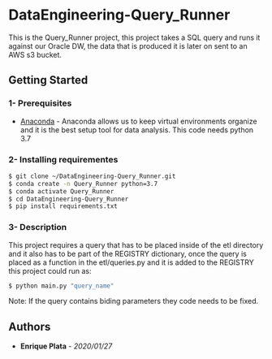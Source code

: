 # DataEngineering-Query_Runner
This is the Query_Runner project, this project takes a SQL query and runs it against our Oracle DW, the data that is produced it is later on sent to an AWS s3 bucket.

## Getting Started

### 1- Prerequisites
* [Anaconda]() - Anaconda allows us to keep virtual environments organize and it is the best setup tool for data analysis. This code needs python 3.7

### 2- Installing requirementes
```sh
$ git clone ~/DataEngineering-Query_Runner.git
$ conda create -n Query_Runner python=3.7
$ conda activate Query_Runner
$ cd DataEngineering-Query_Runner
$ pip install requirements.txt
```
### 3- Description
This project requires a query that has to be placed inside of the etl directory and it also has to be part of the REGISTRY dictionary, once the query is placed as a function in the etl/queries.py and it is added to the REGISTRY this project could run as:
```sh
$ python main.py "query_name"
```
Note: If the query contains biding parameters they code needs to be fixed.
## Authors
* **Enrique Plata** - *2020/01/27*